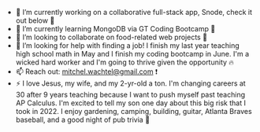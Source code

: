 - 🔭 I’m currently working on a collaborative full-stack app, Snode, check it out below :eyes:
- 🌱 I’m currently learning MongoDB via GT Coding Bootcamp :floppy_disk:
- 👯 I’m looking to collaborate on food-related web projects :pizza:
- 🤔 I’m looking for help with finding a job! I finish my last year teaching high school math in May and I finish my coding bootcamp in June. I'm a wicked hard worker and I'm going to thrive given the opportunity :fire:
- 📫 Reach out: mitchel.wachtel@gmail.com :exclamation:
- ⚡ I love Jesus, my wife, and my 2-yr-old a ton. I'm changing careers at 30 after 9 years teaching because I want to push myself past teaching AP Calculus. I'm excited to tell my son one day about this big risk that I took in 2022. I enjoy gardening, camping, building, guitar, Atlanta Braves baseball, and a good night of pub trivia :beers:
